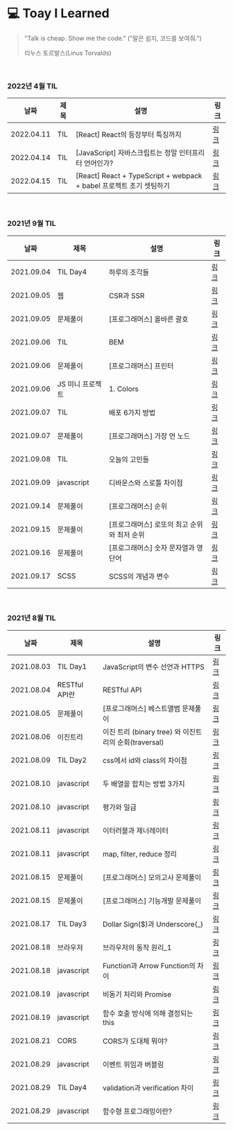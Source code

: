 # 💻 Toay I Learned

> "Talk is cheap. Show me the code."
> ("말은 쉽지, 코드를 보여줘.")
>
> 리누스 토르발스(Linus Torvalds)

<br/>

### 2022년 4월 TIL
| 날짜 | 제목 | 설명 | 링크 |
| ---------- | ------------- | ----------------------------------------------------- | ----------------------------------------------------------------------- |
| 2022.04.11 | TIL |  [React] React의 등장부터 특징까지 | [링크](https://velog.io/@yes3427/React) |
| 2022.04.14 | TIL |  [JavaScript] 자바스크립트는 정말 인터프리터 언어인가? | [링크](https://velog.io/@yes3427/JavaScript-interpreter) |
| 2022.04.15 | TIL |  [React] React + TypeScript + webpack + babel 프로젝트 초기 셋팅하기 | [링크](https://velog.io/@yes3427/React-typeScript-Webpack-Babel-setting) |

<br/>

### 2021년 9월 TIL
| 날짜 | 제목 | 설명 | 링크 |
| ---------- | ------------- | ----------------------------------------------------- | ----------------------------------------------------------------------- |
| 2021.09.04 | TIL Day4 | 하루의 조각들 | [링크](https://velog.io/@yes3427/TIL-DAY3-Daily-Plan) |
| 2021.09.05 | 웹 | CSR과 SSR | [링크](https://velog.io/@yes3427/web-CSR-SSR) |
| 2021.09.05 | 문제풀이 | [프로그래머스] 올바른 괄호 | [링크](https://velog.io/@yes3427/programmers-correct-bracket) |
| 2021.09.06 | TIL | BEM | [링크](https://velog.io/@yes3427/TIL-BEM) |
| 2021.09.06 | 문제풀이 | [프로그래머스] 프린터 | [링크](https://velog.io/@yes3427/programmers-printer) |
| 2021.09.06 | JS 미니 프로젝트 | 1. Colors | [링크](https://velog.io/@yes3427/JS-mini-Project-Study-Colors) |
| 2021.09.07 | TIL | 배포 6가지 방법 | [링크](https://velog.io/@yes3427/TIL-deloy) |
| 2021.09.07 | 문제풀이 | [프로그래머스] 가장 먼 노드 | [링크](https://velog.io/@yes3427/programmers-The-Farthest-Node) |
| 2021.09.08 | TIL | 오늘의 고민들 | [링크](https://velog.io/@yes3427/TIL-09-08) |
| 2021.09.09 | javascript | 디바운스와 스로틀 차이점 | [링크](https://velog.io/@yes3427/Debounce-and-Throttle) |
| 2021.09.14 | 문제풀이 | [프로그래머스] 순위 | [링크](https://velog.io/@yes3427/programmers-ranking) |
| 2021.09.15 | 문제풀이 | [프로그래머스] 로또의 최고 순위와 최저 순위 | [링크](https://velog.io/@yes3427/programmers-lotto) |
| 2021.09.16 | 문제풀이 | [프로그래머스] 숫자 문자열과 영단어 | [링크](https://velog.io/@yes3427/programmers-number-and-english-word) |
| 2021.09.17 | SCSS | SCSS의 개념과 변수 | [링크](https://velog.io/@yes3427/SCSS-variable) |

<br/>

### 2021년 8월 TIL
| 날짜 | 제목 | 설명 | 링크 |
| ---------- | ------------- | ----------------------------------------------------- | ----------------------------------------------------------------------- |
| 2021.08.03 | TIL Day1 | JavaScript의 변수 선언과 HTTPS | [링크](https://velog.io/@yes3427/binary-tree-and-traversal) |
| 2021.08.04 | RESTful API란 | RESTful API | [링크](https://velog.io/@yes3427/network-about-RESTfulAPI) |
| 2021.08.05 | 문제풀이 | [프로그래머스] 베스트앨범 문제풀이 | [링크](https://velog.io/@yes3427/programmers-bestAlbum) |
| 2021.08.06 | 이진트리 | 이진 트리 (binary tree) 와 이진트리의 순회(traversal) | [링크](https://velog.io/@yes3427/binary-tree-and-traversal) |
| 2021.08.09 | TIL Day2 | css에서 id와 class의 차이점 | [링크](https://velog.io/@yes3427/TIL-Day2) |
| 2021.08.10 | javascript | 두 배열을 합치는 방법 3가지 | [링크](https://velog.io/@yes3427/JavaScript-array-join) |
| 2021.08.10 | javascript | 평가와 일급 | [링크](https://velog.io/@yes3427/JavaScript-evaluation-and-firstClass) |
| 2021.08.11 | javascript | 이터러블과 제너레이터 | [링크](https://velog.io/@yes3427/JavaScript-iterable-generator) |
| 2021.08.11 | javascript | map, filter, reduce 정리 | [링크](https://velog.io/@yes3427/JavaScript-map-filter-reduce) |
| 2021.08.15 | 문제풀이 | [프로그래머스] 모의고사 문제풀이 | [링크](https://velog.io/@yes3427/programmers-exam) |
| 2021.08.15 | 문제풀이 | [프로그래머스] 기능개발 문제풀이 | [링크](https://velog.io/@yes3427/programmers-function) |
| 2021.08.17 | TIL Day3 | Dollar Sign($)과 Underscore(\_) | [링크](https://velog.io/@yes3427/JavaScript-Dollar-Sign-and-Underscore) |
| 2021.08.18 | 브라우저 | 브라우저의 동작 원리\_1 | [링크](https://velog.io/@yes3427/web-browser-1) |
| 2021.08.18 | javascript | Function과 Arrow Function의 차이 | [링크](https://velog.io/@yes3427/JavaScript-Function-Arrow-Function) |
| 2021.08.19 | javascript | 비동기 처리와 Promise | [링크](https://velog.io/@yes3427/JavaScript-Async-and-Promise) |
| 2021.08.19 | javascript | 함수 호출 방식에 의해 결정되는 this | [링크](https://velog.io/@yes3427/JavaScript-this) |
| 2021.08.21 | CORS | CORS가 도대체 뭐야? | [링크](https://velog.io/@yes3427/What-is-CORS) |
| 2021.08.29 | javascript | 이벤트 위임과 버블링 | [링크](https://velog.io/@yes3427/event-delegation-bubbling) |
| 2021.08.29 | TIL Day4 | validation과 verification 차이 | [링크](https://velog.io/@yes3427/TIL-DAY4-validation-verification) |
| 2021.08.29 | javascript | 함수형 프로그래밍이란? | [링크](https://velog.io/@yes3427/JavaScript-fuctional-programming) |

